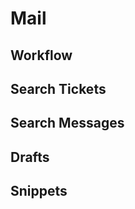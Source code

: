 
# Mail #

## Workflow ##

## Search Tickets ##

## Search Messages ##

## Drafts ##

## Snippets ##


